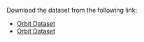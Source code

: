 Download the dataset from the following link:

- [Orbit Dataset](https://orbit-common-resources.s3.us-west-2.amazonaws.com/all_file_type_case/export_pdf.zip)
- [Orbit Dataset](https://orbit-common-resources.s3.us-west-2.amazonaws.com/ljx_20241210/pdf.zip)


